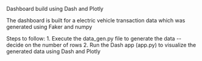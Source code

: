 Dashboard build using Dash and Plotly

The dashboard is built for a electric vehicle transaction data which was generated using Faker and numpy

Steps to follow:
    1. Execute the data_gen.py file to generate the data -- decide on the number of rows 
    2. Run the Dash app (app.py) to visualize the generated data using Dash and Plotly